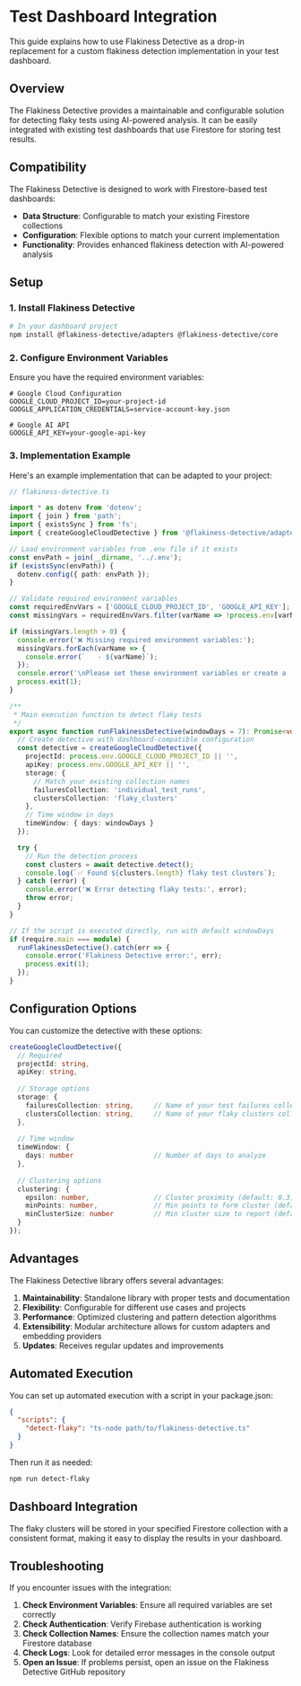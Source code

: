 # Test Dashboard Integration

This guide explains how to use Flakiness Detective as a drop-in replacement for a custom flakiness detection implementation in your test dashboard.

## Overview

The Flakiness Detective provides a maintainable and configurable solution for detecting flaky tests using AI-powered analysis. It can be easily integrated with existing test dashboards that use Firestore for storing test results.

## Compatibility

The Flakiness Detective is designed to work with Firestore-based test dashboards:

- **Data Structure**: Configurable to match your existing Firestore collections
- **Configuration**: Flexible options to match your current implementation
- **Functionality**: Provides enhanced flakiness detection with AI-powered analysis

## Setup

### 1. Install Flakiness Detective

```bash
# In your dashboard project
npm install @flakiness-detective/adapters @flakiness-detective/core
```

### 2. Configure Environment Variables

Ensure you have the required environment variables:

```env
# Google Cloud Configuration
GOOGLE_CLOUD_PROJECT_ID=your-project-id
GOOGLE_APPLICATION_CREDENTIALS=service-account-key.json

# Google AI API
GOOGLE_API_KEY=your-google-api-key
```

### 3. Implementation Example

Here's an example implementation that can be adapted to your project:

```typescript
// flakiness-detective.ts

import * as dotenv from 'dotenv';
import { join } from 'path';
import { existsSync } from 'fs';
import { createGoogleCloudDetective } from '@flakiness-detective/adapters';

// Load environment variables from .env file if it exists
const envPath = join(__dirname, '../.env');
if (existsSync(envPath)) {
  dotenv.config({ path: envPath });
}

// Validate required environment variables
const requiredEnvVars = ['GOOGLE_CLOUD_PROJECT_ID', 'GOOGLE_API_KEY'];
const missingVars = requiredEnvVars.filter(varName => !process.env[varName]);

if (missingVars.length > 0) {
  console.error('❌ Missing required environment variables:');
  missingVars.forEach(varName => {
    console.error(`   - ${varName}`);
  });
  console.error('\nPlease set these environment variables or create a .env file');
  process.exit(1);
}

/**
 * Main execution function to detect flaky tests
 */
export async function runFlakinessDetective(windowDays = 7): Promise<void> {
  // Create detective with dashboard-compatible configuration
  const detective = createGoogleCloudDetective({
    projectId: process.env.GOOGLE_CLOUD_PROJECT_ID || '',
    apiKey: process.env.GOOGLE_API_KEY || '',
    storage: {
      // Match your existing collection names
      failuresCollection: 'individual_test_runs',
      clustersCollection: 'flaky_clusters'
    },
    // Time window in days
    timeWindow: { days: windowDays }
  });

  try {
    // Run the detection process
    const clusters = await detective.detect();
    console.log(`✅ Found ${clusters.length} flaky test clusters`);
  } catch (error) {
    console.error('❌ Error detecting flaky tests:', error);
    throw error;
  }
}

// If the script is executed directly, run with default windowDays
if (require.main === module) {
  runFlakinessDetective().catch(err => {
    console.error('Flakiness Detective error:', err);
    process.exit(1);
  });
}
```

## Configuration Options

You can customize the detective with these options:

```typescript
createGoogleCloudDetective({
  // Required
  projectId: string,
  apiKey: string,
  
  // Storage options
  storage: {
    failuresCollection: string,     // Name of your test failures collection
    clustersCollection: string,     // Name of your flaky clusters collection
  },
  
  // Time window
  timeWindow: { 
    days: number                    // Number of days to analyze
  },
  
  // Clustering options
  clustering: {
    epsilon: number,                // Cluster proximity (default: 0.3)
    minPoints: number,              // Min points to form cluster (default: 2)
    minClusterSize: number          // Min cluster size to report (default: 3)
  }
});
```

## Advantages

The Flakiness Detective library offers several advantages:

1. **Maintainability**: Standalone library with proper tests and documentation
2. **Flexibility**: Configurable for different use cases and projects
3. **Performance**: Optimized clustering and pattern detection algorithms
4. **Extensibility**: Modular architecture allows for custom adapters and embedding providers
5. **Updates**: Receives regular updates and improvements

## Automated Execution

You can set up automated execution with a script in your package.json:

```json
{
  "scripts": {
    "detect-flaky": "ts-node path/to/flakiness-detective.ts"
  }
}
```

Then run it as needed:

```bash
npm run detect-flaky
```

## Dashboard Integration

The flaky clusters will be stored in your specified Firestore collection with a consistent format, making it easy to display the results in your dashboard.

## Troubleshooting

If you encounter issues with the integration:

1. **Check Environment Variables**: Ensure all required variables are set correctly
2. **Check Authentication**: Verify Firebase authentication is working
3. **Check Collection Names**: Ensure the collection names match your Firestore database
4. **Check Logs**: Look for detailed error messages in the console output
5. **Open an Issue**: If problems persist, open an issue on the Flakiness Detective GitHub repository